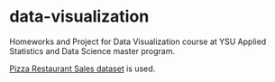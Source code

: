 # data-visualization
Homeworks and Project for Data Visualization course at YSU Applied Statistics and Data Science master program.

[Pizza Restaurant Sales dataset](https://www.kaggle.com/datasets/shilongzhuang/pizza-sales) is used.
